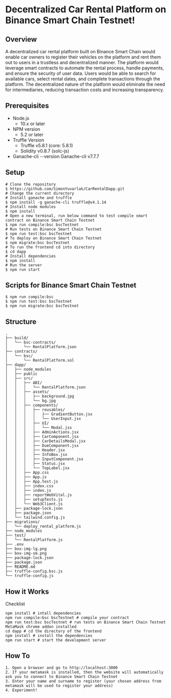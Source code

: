 # Decentralized Car Rental Platform on Binance Smart Chain Testnet!

## Overview
A decentralized car rental platform built on Binance Smart Chain would enable car owners to register their vehicles on the platform and rent them out to users in a trustless and decentralized manner. The platform would leverage smart contracts to automate the rental process, handle payments, and ensure the security of user data. Users would be able to search for available cars, select rental dates, and complete transactions through the platform. The decentralized nature of the platform would eliminate the need for intermediaries, reducing transaction costs and increasing transparency.

## Prerequisites
- Node.js
  - 10.x or later
- NPM version 
  - 5.2 or later
- Truffle Version
  - Truffle v5.8.1 (core: 5.8.1)
  - Solidity v0.8.7 (solc-js)
- Ganache-cli --version Ganache-cli v7.7.7

## Setup
```
# Clone the repository
$ https://github.com/SimonYuvarlak/CarRentalDapp.git
# Change the current directory
# Install ganache and truffle
$ npm install -g ganache-cli truffle@v4.1.14
# Install node modules
$ npm install
# Open a new terminal, run below command to test compile smart contract on Binance Smart Chain Testnet
$ npm run compile:bsc bscTestnet
# Run tests on Binance Smart Chain Testnet
$ npm run test:bsc bscTestnet
# To deploy on Binance Smart Chain Testnet
$ npm migrate:bsc bscTestnet
# To run the frontend cd into directory
$ cd dapp
# Install dependencies
$ npm install
# Run the server
$ npm run start
```

## Scripts for Binance Smart Chain Testnet
```
$ npm run compile:bsc
$ npm run test:bsc bscTestnet
$ npm run migrate:bsc bscTestnet
```

## Structure
```
.
├── build/
│   └── bsc-contracts/
│       └── RentalPlatform.json
├── contracts/
│   └── bsc/
│       └── RentalPlatform.sol
├── dapp/
│   ├── node_modules
│   ├── public
│   ├── src/
│   │   ├── ABI/
│   │   │   └── RentalPlatform.json
│   │   ├── assets/
│   │   │   ├── background.jpg
│   │   │   └── bg.jpg
│   │   ├── components/
│   │   │   ├── reusables/
│   │   │   │   ├── GradientButton.jsx
│   │   │   │   └── UserInput.jsx
│   │   │   ├── UI/
│   │   │   │   └── Modal.jsx
│   │   │   ├── AdminActions.jsx
│   │   │   ├── CarComponent.jsx
│   │   │   ├── CarDetailsModal.jsx
│   │   │   ├── DueComponent.jsx
│   │   │   ├── Header.jsx
│   │   │   ├── InfoBox.jsx
│   │   │   ├── InputComponent.jsx
│   │   │   ├── Status.jsx
│   │   │   └── TopLabel.jsx
│   │   ├── App.css
│   │   ├── App.js
│   │   ├── App.test.js
│   │   ├── index.css
│   │   ├── index.js
│   │   ├── reportWebVital.js
│   │   ├── setupTests.js
│   │   └── Web3Client.js
│   ├── package-lock.json
│   ├── package.json
│   └── tailwind.config.js
├── migrations/
│   └── deploy_rental_platform.js
├── node_modules
├── test/
│   └── RentalPlatform.js
├── .env
├── box-img-lg.png
├── box-img-sm.png
├── package-lock.json
├── package.json
├── README.md
├── truffle-config.bsc.js
└── truffle-config.js
```

## How it Works
Checklist
```
npm install # intall dependencies
npm run compile:bsc bscTestnet # compile your contract
npm run test:bsc bscTestnet # run tests on Binance Smart Chain Testnet
MetaMask chrome addon installed
cd dapp # cd the directory of the frontend
npm install # install the dependencies
npm run start # start the development server
```

## How To
```
1. Open a browser and go to http://localhost:3000
2. If your metamask is installed, then the website will automatically ask you to connect to Binance Smart Chain Testnet
3. Enter your name and surname to register (your chosen address from metamask will be used to register your address)
4. Experiment!
```
